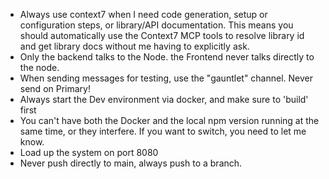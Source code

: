 - Always use context7 when I need code generation, setup or configuration steps, or
library/API documentation. This means you should automatically use the Context7 MCP
tools to resolve library id and get library docs without me having to explicitly ask.
- Only the backend talks to the Node. the Frontend never talks directly to the node.
- When sending messages for testing, use the "gauntlet" channel. Never send on Primary!
- Always start the Dev environment via docker, and make sure to 'build' first
- You can't have both the Docker and the local npm version running at the same time, or they interfere. If you want to switch, you need to let me know.
- Load up the system on port 8080
- Never push directly to main, always push to a branch.
